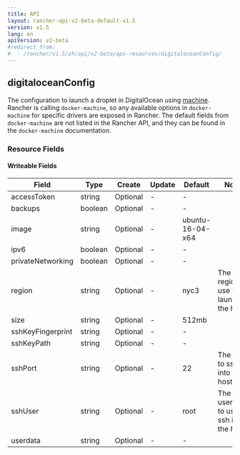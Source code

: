 ```yaml
---
title: API
layout: rancher-api-v2-beta-default-v1.5
version: v1.5
lang: en
apiVersion: v2-beta
#redirect_from:
#  - /rancher/v1.5/zh/api/v2-beta/api-resources/digitaloceanConfig/
---
```


## digitaloceanConfig

The configuration to launch a droplet in DigitalOcean using [machine]({{site.baseurl}}/rancher/{{page.version}}/{{page.lang}}/api/{{page.apiVersion}}/api-resources/machine). Rancher is calling `docker-machine`, so any available options in `docker-machine` for specific drivers are exposed in Rancher. The default fields from `docker-machine` are not listed in the Rancher API, and they can be found in the `docker-machine` documentation.

### Resource Fields

#### Writeable Fields

Field | Type | Create | Update | Default | Notes
---|---|---|---|---|---
accessToken | string | Optional | - | - | 
backups | boolean | Optional | - | - | 
image | string | Optional | - | ubuntu-16-04-x64 | 
ipv6 | boolean | Optional | - | - | 
privateNetworking | boolean | Optional | - | - | 
region | string | Optional | - | nyc3 | The region to use when launching the host
size | string | Optional | - | 512mb | 
sshKeyFingerprint | string | Optional | - | - | 
sshKeyPath | string | Optional | - | - | 
sshPort | string | Optional | - | 22 | The port to ssh into the host
sshUser | string | Optional | - | root | The ssh username to use to ssh into the host
userdata | string | Optional | - | - | 



<br>
